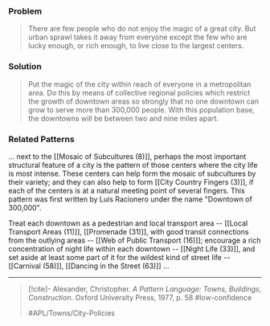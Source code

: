 ### Problem
>There are few people who do not enjoy the magic of a great city. But urban sprawl takes it away from everyone except the few who are lucky enough, or rich enough, to live close to the largest centers.

### Solution
>Put the magic of the city within reach of everyone in a metropolitan area. Do this by means of collective regional policies which restrict the growth of downtown areas so strongly that no one downtown can grow to serve more than 300,000 people. With this population base, the downtowns will be between two and nine miles apart.

### Related Patterns
... next to the [[Mosaic of Subcultures (8)]], perhaps the most important structural feature of a city is the pattern of those centers where the city life is most intense. These centers can help form the mosaic of subcultures by their variety; and they can also help to form [[City Country Fingers (3)]], if each of the centers is at a natural meeting point of several fingers. This pattern was first written by Luis Racionero under the name "Downtown of 300,000".

Treat each downtown as a pedestrian and local transport area -- [[Local Transport Areas (11)]], [[Promenade (31)]], with good transit connections from the outlying areas -- [[Web of Public Transport (16)]]; encourage a rich concentration of night life within each downtown -- [[Night Life (33)]], and set aside at least some part of it for the wildest kind of street life -- [[Carnival (58)]], [[Dancing in the Street (63)]] ...

---
> [!cite]- Alexander, Christopher. _A Pattern Language: Towns, Buildings, Construction_. Oxford University Press, 1977, p. 58
> #low-confidence 
> 
> #APL/Towns/City-Policies